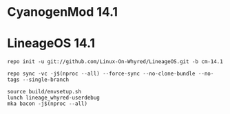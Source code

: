 # CyanogenMod 14.1
# LineageOS 14.1
```
repo init -u git://github.com/Linux-On-Whyred/LineageOS.git -b cm-14.1
```
```
repo sync -vc -j$(nproc --all) --force-sync --no-clone-bundle --no-tags --single-branch
```
```
source build/envsetup.sh
lunch lineage_whyred-userdebug
mka bacon -j$(nproc --all)
```






















